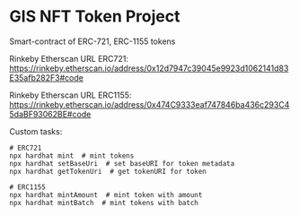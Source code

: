 # GIS NFT Token Project
Smart-contract of ERC-721, ERC-1155 tokens 

Rinkeby Etherscan URL ERC721: https://rinkeby.etherscan.io/address/0x12d7947c39045e9923d1062141d83E35afb282F3#code

Rinkeby Etherscan URL ERC1155: https://rinkeby.etherscan.io/address/0x474C9333eaf747846ba436c293C45daBF93062BE#code

Custom tasks:
```shell
# ERC721
npx hardhat mint  # mint tokens
npx hardhat setBaseUri  # set baseURI for token metadata
npx hardhat getTokenUri  # get tokenURI for token

# ERC1155
npx hardhat mintAmount  # mint token with amount
npx hardhat mintBatch  # mint tokens with batch
```
